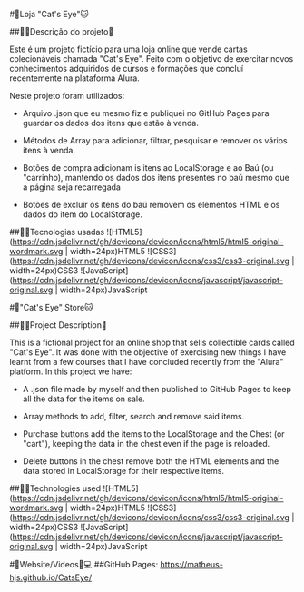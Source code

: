 #🏪Loja "Cat's Eye"🐱


##👨‍🏫Descrição do projeto💬

Este é um projeto fictício para uma loja online que vende cartas colecionáveis chamada "Cat's Eye".
Feito com o objetivo de exercitar novos conhecimentos adquiridos de cursos e formações que concluí recentemente na plataforma Alura.

Neste projeto foram utilizados:


- Arquivo .json que eu mesmo fiz e publiquei no GitHub Pages para guardar os dados dos itens que estão à venda.


- Métodos de Array para adicionar, filtrar, pesquisar e remover os vários itens à venda.


- Botões de compra adicionam is itens ao LocalStorage e ao Baú (ou "carrinho), mantendo os dados dos itens presentes no baú mesmo que a página seja recarregada


- Botões de excluir os itens do baú removem os elementos HTML e os dados do item do LocalStorage.



##👨‍💻Tecnologias usadas
![HTML5](https://cdn.jsdelivr.net/gh/devicons/devicon/icons/html5/html5-original-wordmark.svg | width=24px)HTML5
![CSS3](https://cdn.jsdelivr.net/gh/devicons/devicon/icons/css3/css3-original.svg | width=24px)CSS3
![JavaScript](https://cdn.jsdelivr.net/gh/devicons/devicon/icons/javascript/javascript-original.svg | width=24px)JavaScript


#🏪"Cat's Eye" Store🐱

##👨‍🏫Project Description💬

This is a fictional project for an online shop that sells collectible cards called "Cat's Eye".
It was done with the objective of exercising new things I have learnt from a few courses that I have concluded recently from the "Alura" platform.
In this project we have:


- A .json file made by myself and then published to GitHub Pages to keep all the data for the items on sale.


- Array methods to add, filter, search and remove said items.


- Purchase buttons add the items to the LocalStorage and the Chest (or "cart"), keeping the data in the chest even if the page is reloaded.


- Delete buttons in the chest remove both the HTML elements and the data stored in LocalStorage for their respective items.



##👨‍💻Technologies used
![HTML5](https://cdn.jsdelivr.net/gh/devicons/devicon/icons/html5/html5-original-wordmark.svg | width=24px)HTML5 
![CSS3](https://cdn.jsdelivr.net/gh/devicons/devicon/icons/css3/css3-original.svg | width=24px)CSS3
![JavaScript](https://cdn.jsdelivr.net/gh/devicons/devicon/icons/javascript/javascript-original.svg | width=24px)JavaScript


#🎨Website/Videos📸💻
##GitHub Pages: https://matheus-hjs.github.io/CatsEye/









